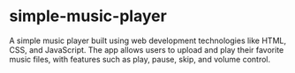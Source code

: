 # simple-music-player
A simple music player built using web development technologies like HTML, CSS, and JavaScript. The app allows users to upload and play their favorite music files, with features such as play, pause, skip, and volume control. 
